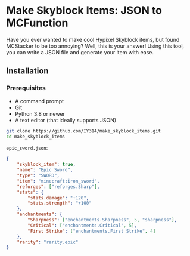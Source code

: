 # Make Skyblock Items: JSON to MCFunction
Have you ever wanted to make cool Hypixel Skyblock items, but found
MCStacker to be too annoying? Well, this is your answer! Using this
tool, you can write a JSON file and generate your item with ease.

## Installation
### Prerequisites
- A command prompt
- Git
- Python 3.8 or newer
- A text editor (that ideally supports JSON)

```sh
git clone https://github.com/IY314/make_skyblock_items.git
cd make_skyblock_items
```
`epic_sword.json`:
```json
{
    "skyblock_item": true,
    "name": "Epic Sword",
    "type": "SWORD",
    "item": "minecraft:iron_sword",
    "reforges": ["reforges.Sharp"],
    "stats": {
        "stats.damage": "+120",
        "stats.strength": "+100"
    },
    "enchantments": {
        "Sharpness": ["enchantments.Sharpness", 5, "sharpness"],
        "Critical": ["enchantments.Critical", 5],
        "First Strike": ["enchantments.First Strike", 4]
    },
    "rarity": "rarity.epic"
}

